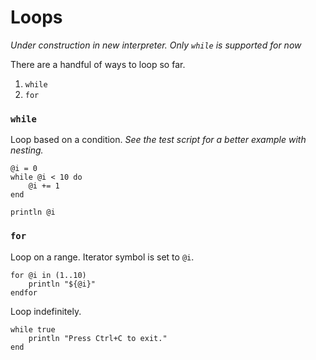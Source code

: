 # Loops

*Under construction in new interpreter. Only `while` is supported for now*

There are a handful of ways to loop so far.

1. `while`
2. `for`

### `while`

Loop based on a condition. *See the test script for a better example with nesting.*
```
@i = 0
while @i < 10 do
    @i += 1
end

println @i
```

### `for`

Loop on a range. Iterator symbol is set to `@i`.
```
for @i in (1..10)
    println "${@i}"
endfor
```

Loop indefinitely.
```
while true
    println "Press Ctrl+C to exit."
end
```



